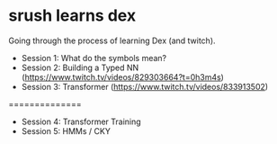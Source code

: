 # srush learns dex

Going through the process of learning Dex (and twitch). 

* Session 1: What do the symbols mean?
* Session 2: Building a Typed NN (https://www.twitch.tv/videos/829303664?t=0h3m4s)
* Session 3: Transformer (https://www.twitch.tv/videos/833913502)

==============

* Session 4: Transformer Training
* Session 5: HMMs / CKY
